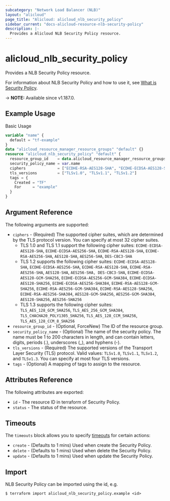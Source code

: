 ```yaml
---
subcategory: "Network Load Balancer (NLB)"
layout: "alicloud"
page_title: "Alicloud: alicloud_nlb_security_policy"
sidebar_current: "docs-alicloud-resource-nlb-security-policy"
description: |-
  Provides a Alicloud NLB Security Policy resource.
---
```


# alicloud_nlb_security_policy

Provides a NLB Security Policy resource.

For information about NLB Security Policy and how to use it, see [What is Security Policy](https://www.alibabacloud.com/help/en/server-load-balancer/latest/createsecuritypolicy-nlb).

-> **NOTE:** Available since v1.187.0.

## Example Usage

Basic Usage

```terraform
variable "name" {
  default = "tf-example"
}
data "alicloud_resource_manager_resource_groups" "default" {}
resource "alicloud_nlb_security_policy" "default" {
  resource_group_id    = data.alicloud_resource_manager_resource_groups.default.ids.0
  security_policy_name = var.name
  ciphers              = ["ECDHE-RSA-AES128-SHA", "ECDHE-ECDSA-AES128-SHA"]
  tls_versions         = ["TLSv1.0", "TLSv1.1", "TLSv1.2"]
  tags = {
    Created = "TF"
    For     = "example"
  }
}
```

## Argument Reference

The following arguments are supported:

* `ciphers` - (Required) The supported cipher suites, which are determined by the TLS protocol version. You can specify at most 32 cipher suites.
  - TLS 1.0 and TLS 1.1 support the following cipher suites: `ECDHE-ECDSA-AES128-SHA`, `ECDHE-ECDSA-AES256-SHA`, `ECDHE-RSA-AES128-SHA`, `ECDHE-RSA-AES256-SHA`, `AES128-SHA`, `AES256-SHA`, `DES-CBC3-SHA`
  - TLS 1.2 supports the following cipher suites: `ECDHE-ECDSA-AES128-SHA`, `ECDHE-ECDSA-AES256-SHA`, `ECDHE-RSA-AES128-SHA`, `ECDHE-RSA-AES256-SHA`, `AES128-SHA`, `AES256-SHA, DES-CBC3-SHA`, `ECDHE-ECDSA-AES128-GCM-SHA256`, `ECDHE-ECDSA-AES256-GCM-SHA384`, `ECDHE-ECDSA-AES128-SHA256`, `ECDHE-ECDSA-AES256-SHA384`, `ECDHE-RSA-AES128-GCM-SHA256`, `ECDHE-RSA-AES256-GCM-SHA384`, `ECDHE-RSA-AES128-SHA256`, `ECDHE-RSA-AES256-SHA384`, `AES128-GCM-SHA256`, `AES256-GCM-SHA384`, `AES128-SHA256`, `AES256-SHA256`
  - TLS 1.3 supports the following cipher suites: `TLS_AES_128_GCM_SHA256`, `TLS_AES_256_GCM_SHA384`, `TLS_CHACHA20_POLY1305_SHA256`, `TLS_AES_128_CCM_SHA256`, `TLS_AES_128_CCM_8_SHA256`
* `resource_group_id` - (Optional, ForceNew) The ID of the resource group.
* `security_policy_name` - (Optional) The name of the security policy. The name must be 1 to 200 characters in length, and can contain letters, digits, periods (.), underscores (_), and hyphens (-).
* `tls_versions` - (Required) The supported versions of the Transport Layer Security (TLS) protocol. Valid values: `TLSv1.0`, `TLSv1.1`, `TLSv1.2`, and `TLSv1.3`. You can specify at most four TLS versions.
* `tags` - (Optional) A mapping of tags to assign to the resource.

## Attributes Reference

The following attributes are exported:

* `id` - The resource ID in terraform of Security Policy. 
* `status` - The status of the resource.

## Timeouts

The `timeouts` block allows you to specify [timeouts](https://www.terraform.io/docs/configuration-0-11/resources.html#timeouts) for certain actions:

* `create` - (Defaults to 1 mins) Used when create the Security Policy.
* `delete` - (Defaults to 1 mins) Used when delete the Security Policy.
* `update` - (Defaults to 1 mins) Used when update the Security Policy.

## Import

NLB Security Policy can be imported using the id, e.g.

```shell
$ terraform import alicloud_nlb_security_policy.example <id>
```
